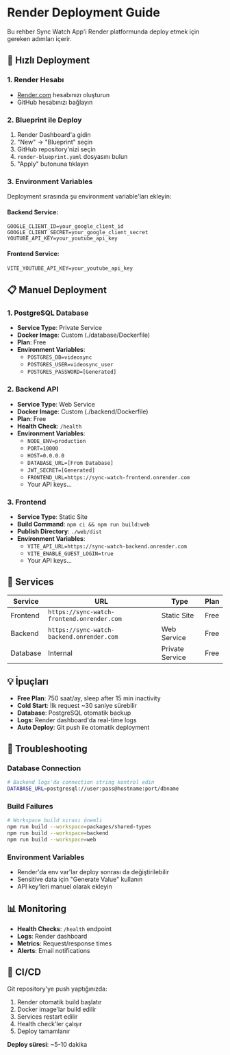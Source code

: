 # Render Deployment Guide

Bu rehber Sync Watch App'i Render platformunda deploy etmek için gereken adımları içerir.

## 🚀 Hızlı Deployment

### 1. Render Hesabı
- [Render.com](https://render.com) hesabınızı oluşturun
- GitHub hesabınızı bağlayın

### 2. Blueprint ile Deploy
1. Render Dashboard'a gidin
2. "New" → "Blueprint" seçin  
3. GitHub repository'nizi seçin
4. `render-blueprint.yaml` dosyasını bulun
5. "Apply" butonuna tıklayın

### 3. Environment Variables
Deployment sırasında şu environment variable'ları ekleyin:

#### Backend Service:
```
GOOGLE_CLIENT_ID=your_google_client_id
GOOGLE_CLIENT_SECRET=your_google_client_secret  
YOUTUBE_API_KEY=your_youtube_api_key
```

#### Frontend Service:
```
VITE_YOUTUBE_API_KEY=your_youtube_api_key
```

## 📋 Manuel Deployment

### 1. PostgreSQL Database
- **Service Type**: Private Service
- **Docker Image**: Custom (./database/Dockerfile)
- **Plan**: Free
- **Environment Variables**:
  - `POSTGRES_DB=videosync`
  - `POSTGRES_USER=videosync_user`
  - `POSTGRES_PASSWORD=[Generated]`

### 2. Backend API
- **Service Type**: Web Service
- **Docker Image**: Custom (./backend/Dockerfile)  
- **Plan**: Free
- **Health Check**: `/health`
- **Environment Variables**:
  - `NODE_ENV=production`
  - `PORT=10000`
  - `HOST=0.0.0.0`
  - `DATABASE_URL=[From Database]`
  - `JWT_SECRET=[Generated]`
  - `FRONTEND_URL=https://sync-watch-frontend.onrender.com`
  - Your API keys...

### 3. Frontend
- **Service Type**: Static Site
- **Build Command**: `npm ci && npm run build:web`
- **Publish Directory**: `./web/dist`
- **Environment Variables**:
  - `VITE_API_URL=https://sync-watch-backend.onrender.com`
  - `VITE_ENABLE_GUEST_LOGIN=true`
  - Your API keys...

## 🔧 Services

| Service | URL | Type | Plan |
|---------|-----|------|------|
| Frontend | `https://sync-watch-frontend.onrender.com` | Static Site | Free |
| Backend | `https://sync-watch-backend.onrender.com` | Web Service | Free |
| Database | Internal | Private Service | Free |

## 💡 İpuçları

- **Free Plan**: 750 saat/ay, sleep after 15 min inactivity
- **Cold Start**: İlk request ~30 saniye sürebilir
- **Database**: PostgreSQL otomatik backup
- **Logs**: Render dashboard'da real-time logs
- **Auto Deploy**: Git push ile otomatik deployment

## 🐛 Troubleshooting

### Database Connection
```bash
# Backend logs'da connection string kontrol edin
DATABASE_URL=postgresql://user:pass@hostname:port/dbname
```

### Build Failures  
```bash
# Workspace build sırası önemli
npm run build --workspace=packages/shared-types
npm run build --workspace=backend
npm run build --workspace=web
```

### Environment Variables
- Render'da env var'lar deploy sonrası da değiştirilebilir
- Sensitive data için "Generate Value" kullanın
- API key'leri manuel olarak ekleyin

## 📊 Monitoring

- **Health Checks**: `/health` endpoint
- **Logs**: Render dashboard  
- **Metrics**: Request/response times
- **Alerts**: Email notifications

## 🔄 CI/CD

Git repository'ye push yaptığınızda:
1. Render otomatik build başlatır
2. Docker image'lar build edilir  
3. Services restart edilir
4. Health check'ler çalışır
5. Deploy tamamlanır

**Deploy süresi**: ~5-10 dakika